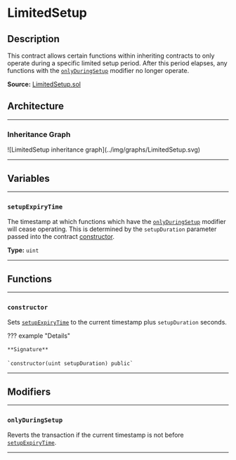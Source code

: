 # LimitedSetup

## Description

This contract allows certain functions within inheriting contracts to only operate during a specific limited setup period. After this period elapses, any functions with the [`onlyDuringSetup`](#onlyduringsetup) modifier no longer operate.

**Source:** [LimitedSetup.sol](https://github.com/Synthetixio/synthetix/blob/master/contracts/LimitedSetup.sol)

## Architecture

---

### Inheritance Graph

<centered-image>
    ![LimitedSetup inheritance graph](../img/graphs/LimitedSetup.svg)
</centered-image>

---

## Variables

---

### `setupExpiryTime`

The timestamp at which functions which have the [`onlyDuringSetup`](#onlyduringsetup) modifier will cease operating. This is determined by the `setupDuration` parameter passed into the contract [constructor](#constructor).

**Type:** `uint`

---

## Functions

---

### `constructor`

Sets [`setupExpiryTime`](#setupexpirytime) to the current timestamp plus `setupDuration` seconds.

??? example "Details"

    **Signature**

    `constructor(uint setupDuration) public`

---

## Modifiers

---

### `onlyDuringSetup`

Reverts the transaction if the current timestamp is not before [`setupExpiryTime`](#setupexpirytime).

---
